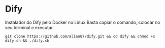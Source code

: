 # Dify
Instalador do Dify pelo Docker no Linux
Basta copiar o comando, colocar no seu terminal e executar.
```
git clone https://github.com/alian87/dify.git && cd dify && chmod +x dify.sh && ./dify.sh
```

